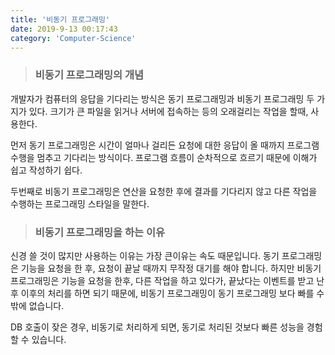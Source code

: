 ```yaml
---
title: '비동기 프로그래밍'
date: 2019-9-13 00:17:43
category: 'Computer-Science'
---
```


> ### 비동기 프로그래밍의 개념

개발자가 컴퓨터의 응답을 기다리는 방식은 동기 프로그래밍과 비동기 프로그래밍 두 가지가 있다. 크기가 큰 파일을 읽거나 서버에 접속하는 등의 오래걸리는 작업을 할때, 사용한다.

먼저 동기 프로그래밍은 시간이 얼마나 걸리든 요청에 대한 응답이 올 때까지 프로그램 수행을 멈추고 기다리는 방식이다. 프로그램 흐름이 순차적으로 흐르기 때문에 이해가 쉽고 작성하기 쉽다.

두번째로 비동기 프로그래밍은 연산을 요청한 후에 결과를 기다리지 않고 다른 작업을 수행하는 프로그래밍 스타일을 말한다.

> ### 비동기 프로그래밍을 하는 이유

신경 쓸 것이 많지만 사용하는 이유는 가장 큰이유는 속도 때문입니다. 동기 프로그래밍은 기능을 요청을 한 후, 요청이 끝날 때까지 무작정 대기를 해야 합니다. 하지만 비동기 프로그래밍은 기능을 요청을 한후, 다른 작업을 하고 있다가, 끝났다는 이벤트를 받고 난 후 이후의 처리를 하면 되기 때문에, 비동기 프로그래밍이 동기 프로그래밍 보다 빠를 수 밖에 없습니다.

DB 호출이 잦은 경우, 비동기로 처리하게 되면, 동기로 처리된 것보다 빠른 성능을 경험 할 수 있습니다.

